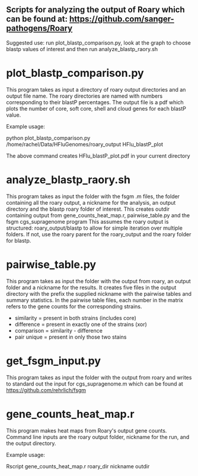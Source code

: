 ## Scripts for analyzing the output of Roary which can be found at:  https://github.com/sanger-pathogens/Roary
Suggested use:  run plot_blastp_comparison.py, look at the graph to choose blastp values of interest and then run analyze_blastp_raory.sh


# plot_blastp_comparison.py

This program takes as input a directory of roary output directories and an
output file name.  The roary directories are named with numbers corresponding
to their blastP percentages.  The output file is a pdf which plots the
number of core, soft core, shell and cloud genes for each blastP value.

Example usage:

python plot_blastp_comparison.py /home/rachel/Data/HFluGenomes/roary_output HFlu_blastP_plot

The above command creates HFlu_blastP_plot.pdf in your current directory

# analyze_blastp_raory.sh

This program takes as input the folder with the fsgm .m files, the folder
containing all the roary output, a nickname for the analysis, an output
directory and the blastp roary folder of interest.
This creates outdir containing output from gene_counts_heat_map.r,
pairwise_table.py and the fsgm cgs_supragenome program
This assumes the roary output is structured:  roary_output/blastp to allow
for simple iteration over multiple folders.  If not, use the roary parent for
the roary_output and the roary folder for blastp.

# pairwise_table.py

This program takes as input the folder with the output from roary, an output
folder and a nickname for the results.  It creates five files in the
output directory with the prefix the supplied nickname with the pairwise
tables and summary statistics.
In the pairwise table files, each number in the matrix refers to the gene
counts for the corresponding strains.

* similarity = present in both strains (includes core)
* difference = present in exactly one of the strains (xor)
* comparison = similarity - difference
* pair unique = present in only those two stains

# get_fsgm_input.py
This program takes as input the folder with the output from roary and writes
to standard out the input for cgs_supragenome.m which can be found at https://github.com/rehrlich/fsgm

# gene_counts_heat_map.r
This program makes heat maps from Roary's output gene counts.  Command line inputs are the roary output folder, nickname for the run, and the output directory.

Example usage:

Rscript gene_counts_heat_map.r roary_dir nickname outdir
